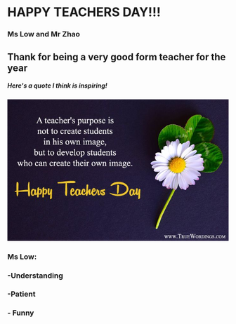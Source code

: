 # **HAPPY TEACHERS DAY!!!**
### Ms Low and Mr Zhao
## Thank for being a very good form teacher for the year
##### Here's a quote I think is inspiring!
![Image of quote](979b03fbae85b86c1738cf08e65f4466.jpg)



### Ms Low:
### -Understanding
### -Patient
### - **Funny**
